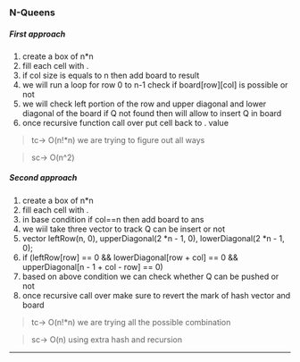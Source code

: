 ### N-Queens
 ##### First approach
  1. create a box of n*n
  2. fill each cell with .
  3. if col size is equals to n then add board to result
  4. we will run a loop for row 0 to n-1 check if board[row][col] is possible or not
  5. we will check left portion of the row and upper diagonal and lower diagonal of the board if Q not found then will allow to insert Q in board
  6. once recursive function call over put cell back to . value
  
  > tc-> O(n!*n) we are trying to figure out all ways
  
  > sc-> O(n^2)
 ##### Second approach
  1. create a box of n*n
  2. fill each cell with .
  3. in base condition if col==n then add board to ans
  4. we wiil take three vector to track Q can be insert or not
  5. vector<int> leftRow(n, 0), upperDiagonal(2 *n - 1, 0), lowerDiagonal(2 *n - 1, 0);
  6. if (leftRow[row] == 0 && lowerDiagonal[row + col] == 0 && upperDiagonal[n - 1 + col - row] == 0) 
  7. based on above condition we can check whether Q can be pushed or not
  8. once recursive call over make sure to revert the mark of hash vector and board
  
  > tc-> O(n!*n) we are trying all the possible combination
  
  > sc-> O(n) using extra hash and recursion
  -----------------------------------------------------------------------------------------------------------------  
  
  
  
  
  
  
